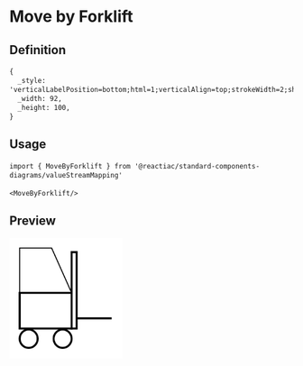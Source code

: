 # Move by Forklift

## Definition

```
{
  _style: 'verticalLabelPosition=bottom;html=1;verticalAlign=top;strokeWidth=2;shape=mxgraph.lean_mapping.move_by_forklift;',
  _width: 92,
  _height: 100,
}
```

## Usage

```
import { MoveByForklift } from '@reactiac/standard-components-diagrams/valueStreamMapping'

<MoveByForklift/>
```

## Preview

<img src="./move-by-forklift.png" width="200"/>

